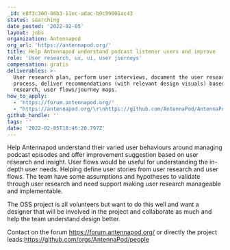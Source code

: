 ```yaml
---
_id: e8f3c300-86b3-11ec-adac-b9c99001ac43
status: searching
date_posted: '2022-02-05'
layout: jobs
organization: Antennapod
org_url: 'https://antennapod.org/'
title: Help Antennapod understand podcast listener users and improve
role: 'User research, ux, ui, user journeys'
compensation: gratis
deliverables: >-
  User research plan, perform user interviews, document the user research
  process, deliver recommendations (with relevant design visuals) based on user
  research, user flows/journey maps.
how_to_apply:
  - 'https://forum.antennapod.org/'
  - "https://antennapod.org/\r\nhttps://github.com/AntennaPod/AntennaPod/labels/needs:%20mock-up%20or%20user%20story\r\nhttps://github.com/AntennaPod\r\nhttps://twitter.com/antennapod"
github_handle: ''
tags: ''
date: '2022-02-05T18:46:20.797Z'
---
```

Help Antennapod understand their varied user behaviours around managing podcast episodes and offer improvement suggestion based on user research and insight.
User flows would be useful for understanding the in-depth user needs. Helping define user stories from user research and user flows. The team have some assumptions and hypotheses to validate through user research and need support making user research manageable and implementable.

The OSS project is all volunteers but want to do this well and want a designer that will be involved in the project and collaborate as much and help the team understand design better.

Contact on the forum https://forum.antennapod.org/ or directly the project leads:https://github.com/orgs/AntennaPod/people
